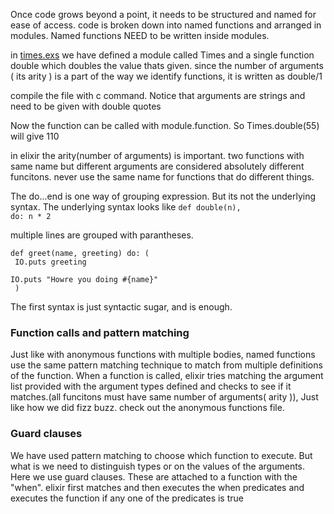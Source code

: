 Once code grows beyond a point, it needs to be structured and named for ease of access. code is broken down into named functions and arranged in modules. Named functions NEED to be written inside modules.


in [times.exs](./times.exs) we have defined a module called Times and a single function double which doubles the value thats given. since the number of arguments ( its arity ) is a part of the way we identify functions, it is written as double/1


compile the file with c command. Notice that arguments are strings and need to be given with double quotes


Now the function can be called with module.function. So Times.double(55) will give 110



in elixir the arity(number of arguments) is important. two functions with same name but different arguments are considered absolutely different funcitons. never use the same name for functions that do different things.




The do...end is one way of grouping expression. But its not the underlying syntax. The underlying syntax looks like <code>def double(n), do: n * 2 </code>

multiple lines are grouped with parantheses.


<code>def greet(name, greeting) do: (<br>
  IO.puts greeting<br>
  IO.puts  "Howre you doing #{name}"<br>
  )</code>



The first syntax is just syntactic sugar, and is enough.


<h3>Function calls and pattern matching</h3>

Just like with anonymous functions with multiple bodies, named functions use the same pattern matching technique to match from multiple definitions of the function. When a function is called, elixir tries matching the argument list provided with the argument types defined and checks to see if it matches.(all funcitons must have same number of arguments( arity )), Just like how we did fizz buzz. check out the anonymous functions file.


<h3>Guard clauses</h3>

We have used pattern matching to choose which function to execute. But what is we need to distinguish types or on the values of the arguments. Here we use guard clauses. These are attached to a function with the "when". elixir first matches and then executes the when predicates and executes the function if any one of the predicates is true










<!--  -->
